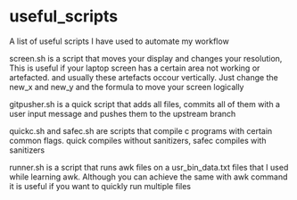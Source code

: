 # useful_scripts
A list of useful scripts I have used to automate my workflow


screen.sh is a script that moves your display and changes your resolution, This is useful if your laptop screen has a certain area not working or artefacted. and usually these artefacts occour vertically. Just change the new_x and new_y and the formula to move your screen logically

gitpusher.sh is a quick script that adds all files, commits all of them with a user input message and pushes them to the upstream branch


quickc.sh and safec.sh are scripts that compile c programs with certain common flags. quick compiles without sanitizers, safec compiles with sanitizers

runner.sh is a script that runs awk files on a usr_bin_data.txt files that I used while learning awk. Although you can achieve the same with awk command it is useful if you want to quickly run multiple files
